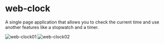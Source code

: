 # web-clock

A single page application that allows you to check the current time and use another features like a stopwatch and a timer.

![web-clock01](https://user-images.githubusercontent.com/74190963/177215907-824cadc2-39e9-49db-a912-0f9a6f0ff800.png)
![web-clock02](https://user-images.githubusercontent.com/74190963/177215910-1dc58aea-9a52-48f2-9606-65632392259c.png)
